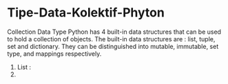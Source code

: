 # Tipe-Data-Kolektif-Phyton

Collection Data Type
Python has 4 built-in data structures that can be used to hold a collection of objects. The built-in data structures are : list, tuple, set and dictionary. They can be distinguished into mutable, immutable, set type, and mappings respectively.

1. List :
2. 
